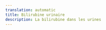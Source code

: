 ```yaml
---
translation: automatic
title: Bilirubine urinaire
description: La bilirubine dans les urines
---
```

